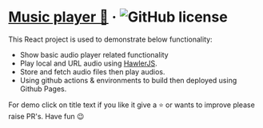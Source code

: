 # [Music player :musical_note:](https://pratikh.github.io/music-player) &middot; ![GitHub license](https://img.shields.io/badge/license-MIT-blue.svg)

This React project is used to demonstrate below functionality:

* Show basic audio player related functionality
* Play local and URL audio using [HawlerJS](https://github.com/goldfire/howler.js#documentation).
* Store and fetch audio files then play audios.
* Using github actions & environments to build then deployed using Github Pages.

For demo click on title text if you like it give a :star:  or wants to improve please raise PR's. Have fun :wink:
